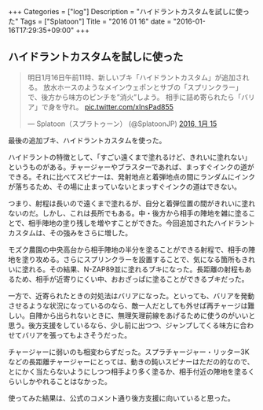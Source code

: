 +++
Categories = ["log"]
Description = "ハイドラントカスタムを試しに使った"
Tags = ["Splatoon"]
Title = "2016 01 16"
date = "2016-01-16T17:29:35+09:00"
+++

## ハイドラントカスタムを試しに使った
<blockquote class="twitter-tweet" lang="ja"><p lang="ja" dir="ltr">明日1月16日午前11時、新しいブキ「ハイドラントカスタム」が追加される。&#10;放水ホースのようなメインウェポンとサブの「スプリンクラー」で、後方から味方のピンチを”消火”しよう。&#10;相手に詰め寄られたら「バリア」で身を守れ。 <a href="https://t.co/xInsPad855">pic.twitter.com/xInsPad855</a></p>&mdash; Splatoon（スプラトゥーン） (@SplatoonJP) <a href="https://twitter.com/SplatoonJP/status/687816581468930048">2016, 1月 15</a></blockquote>
<script async src="//platform.twitter.com/widgets.js" charset="utf-8"></script>

最後の追加ブキ、ハイドラントカスタムを使った。

ハイドラントの特徴として、「すごい遠くまで塗れるけど、きれいに塗れない」というものがある。チャージャーやブラスターであれば、まっすぐインクの道ができる。それに比べてスピナーは、発射地点と着弾地点の間にランダムにインクが落ちるため、その場に止まっていないとまっすぐインクの道はできない。

つまり、射程は長いので遠くまで塗れるが、自分と着弾位置の間がきれいに塗れないのだ。しかし、これは長所でもある。中・後方から相手の陣地を雑に塗ることで、相手陣地の塗り残しを増やすことができた。今回追加されたハイドラントカスタムは、その強みをさらに増した。

モズク農園の中央高台から相手陣地の半分を塗ることができる射程で、相手の陣地を塗り攻める。さらにスプリンクラーを設置することで、気になる箇所もきれいに塗れる。その結果、N-ZAP89並に塗れるブキになった。長距離の射程もあるため、相手が近寄りにくい中、おおざっぱに塗ることができるブキだった。

一方で、近寄られたときの対処法はバリアになった。といっても、バリアを発動させるような状況になっているのなら、敵一人だとしても外せば再チャージは難しい。自陣から出られないときに、無理矢理前線をあげるために使うのがいいと思う。後方支援をしているなら、少し前に出つつ、ジャンプしてくる味方に合わせてバリアを張ってもよさそうだった。

チャージャーに弱いのも相変わらずだった。スプラチャージャー・リッター3Kなどの長距離チャージャーにとっては、動きの鈍いスピナーはただの的なので、とにかく当たらないようにしつつ相手より多く塗るか、相手付近の陣地を塗るくらいしかやれることはなかった。

使ってみた結果は、公式のコメント通り後方支援に向いていると思った。